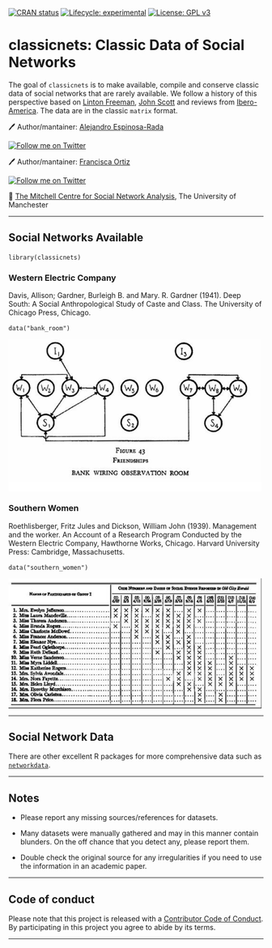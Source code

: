 
<!-- README.md is generated from README.Rmd. Please edit that file -->
<!-- badges: start -->

[![CRAN
status](https://www.r-pkg.org/badges/version/classicnets)](https://CRAN.R-project.org/package=classicnets)
[![Lifecycle:
experimental](https://img.shields.io/badge/lifecycle-maturing-blue.svg)](https://www.tidyverse.org/lifecycle/#experimental)
[![License: GPL
v3](https://img.shields.io/badge/License-GPLv3-blue.svg)](https://www.gnu.org/licenses/gpl-3.0)
<!-- badges: end -->

# classicnets: Classic Data of Social Networks

The goal of `classicnets` is to make available, compile and conserve
classic data of social networks that are rarely available. We follow a
history of this perspective based on [Linton
Freeman](https://books.google.co.uk/books/about/The_Development_of_Social_Network_Analys.html?id=VcxqQgAACAAJ&redir_esc=y),
[John
Scott](https://link.springer.com/article/10.1007/s13278-010-0012-6) and
reviews from
[Ibero-America](https://chisocnet.org/social-network-in-ibero-america/).
The data are in the classic `matrix` format.

🖊 Author/mantainer: [Alejandro
Espinosa-Rada](https://www.research.manchester.ac.uk/portal/en/researchers/alejandro-espinosa(4ed72800-e02b-47a8-a958-640b6a07f563).html)

[![Follow me on
Twitter](https://img.shields.io/badge/Follow%20me%20on%20Twitter-9cf.svg)](https://twitter.com/aespinosarada)

🖊 Author/mantainer: [Francisca
Ortiz](https://www.research.manchester.ac.uk/portal/francisca.ortiz.html)

[![Follow me on
Twitter](https://img.shields.io/badge/Follow%20me%20on%20Twitter-9cf.svg)](https://twitter.com/FranciscaOrtizR)

🏫 [The Mitchell Centre for Social Network
Analysis](https://www.socialsciences.manchester.ac.uk/mitchell-centre/),
The University of Manchester

------------------------------------------------------------------------

## Social Networks Available

    library(classicnets)

### Western Electric Company

Davis, Allison; Gardner, Burleigh B. and Mary. R. Gardner (1941). Deep
South: A Social Anthropological Study of Caste and Class. The University
of Chicago Press, Chicago.

    data("bank_room")

<img src="man/figures/bank_room.png" align="center" width="500px"/>

### Southern Women

Roethlisberger, Fritz Jules and Dickson, William John (1939). Management
and the worker. An Account of a Research Program Conducted by the
Western Electric Company, Hawthorne Works, Chicago. Harvard University
Press: Cambridge, Massachusetts.

    data("southern_women")

<img src="man/figures/southern_women.png" align="center" width="500px"/>

------------------------------------------------------------------------

## Social Network Data

There are other excellent R packages for more comprehensive data such as
[`networkdata`](https://github.com/schochastics/networkdata).

------------------------------------------------------------------------

## Notes

-   Please report any missing sources/references for datasets.

-   Many datasets were manually gathered and may in this manner contain
    blunders. On the off chance that you detect any, please report them.

-   Double check the original source for any irregularities if you need
    to use the information in an academic paper.

------------------------------------------------------------------------

## Code of conduct

Please note that this project is released with a [Contributor Code of
Conduct](https://anespinosa.github.io/netmem/CODE_OF_CONDUCT.html). By
participating in this project you agree to abide by its terms.

------------------------------------------------------------------------
